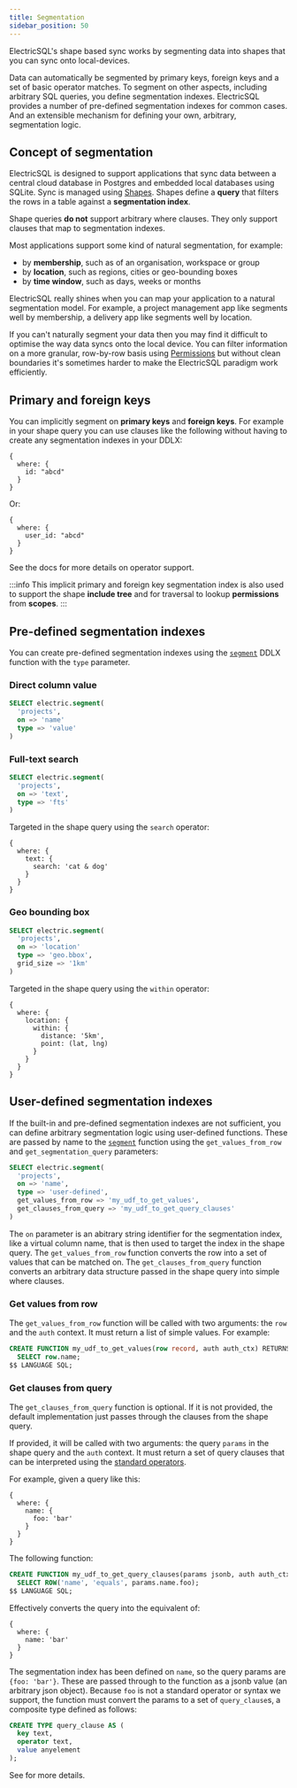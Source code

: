 ```yaml
---
title: Segmentation
sidebar_position: 50
---
```


ElectricSQL's shape based sync works by segmenting data into shapes that you can sync onto local-devices.

Data can automatically be segmented by primary keys, foreign keys and a set of basic operator matches. To segment on other aspects, including arbitrary SQL queries, you define segmentation indexes. ElectricSQL provides a number of pre-defined segmentation indexes for common cases. And an extensible mechanism for defining your own, arbitrary, segmentation logic.

## Concept of segmentation

ElectricSQL is designed to support applications that sync data between a central cloud database in Postgres and embedded local databases using SQLite. Sync is managed using [Shapes](../data-access/shapes.md). Shapes define a **query** that filters the rows in a table against a **segmentation index**.

Shape queries **do not** support arbitrary where clauses. They only support clauses that map to segmentation indexes.

Most applications support some kind of natural segmentation, for example:

- by **membership**, such as of an organisation, workspace or group
- by **location**, such as regions, cities or geo-bounding boxes
- by **time window**, such as days, weeks or months

ElectricSQL really shines when you can map your application to a natural segmentation model. For example, a project management app like <DocPageLink path="examples/linear-lite" /> segments well by membership, a delivery app like <DocPageLink path="examples/yum-dash" /> segments well by location.

If you can't naturally segment your data then you may find it difficult to optimise the way data syncs onto the local device. You can filter information on a more granular, row-by-row basis using [Permissions](./permissions.md) but without clean boundaries it's sometimes harder to make the ElectricSQL paradigm work efficiently.


## Primary and foreign keys

You can implicitly segment on **primary keys** and **foreign keys**. For example in your shape query you can use clauses like the following without having to create any segmentation indexes in your DDLX:

```tsx
{
  where: {
    id: "abcd"
  }
}
```

Or:

```tsx
{
  where: {
    user_id: "abcd"
  }
}
```

See the <DocPageLink path="api/clients/typescript" /> docs for more details on operator support.

:::info
This implicit primary and foreign key segmentation index is also used to support the shape **include tree** and for traversal to lookup **permissions** from **scopes**.
:::

## Pre-defined segmentation indexes

You can create pre-defined segmentation indexes using the [`segment`](../../api/ddlx.md#segment) DDLX function with the `type` parameter.

### Direct column value

```sql
SELECT electric.segment(
  'projects',
  on => 'name'
  type => 'value'
)
```

### Full-text search

```sql
SELECT electric.segment(
  'projects',
  on => 'text',
  type => 'fts'
)
```

Targeted in the shape query using the `search` operator:

```tsx
{
  where: {
    text: {
      search: 'cat & dog'
    }
  }
}
```

### Geo bounding box

```sql
SELECT electric.segment(
  'projects',
  on => 'location'
  type => 'geo.bbox',
  grid_size => '1km'
)
```

Targeted in the shape query using the `within` operator:

```tsx
{
  where: {
    location: {
      within: {
        distance: '5km',
        point: (lat, lng)
      }
    }
  }
}
```

## User-defined segmentation indexes

If the built-in and pre-defined segmentation indexes are not sufficient, you can define arbitrary segmentation logic using user-defined functions. These are passed by name to the [`segment`](../../api/ddlx.md#segment) function using the `get_values_from_row` and `get_segmentation_query` parameters:

```sql
SELECT electric.segment(
  'projects',
  on => 'name',
  type => 'user-defined',
  get_values_from_row => 'my_udf_to_get_values',
  get_clauses_from_query => 'my_udf_to_get_query_clauses'
)
```

The `on` parameter is an abitrary string identifier for the segmentation index, like a virtual column name, that is then used to target the index in the shape query. The `get_values_from_row` function converts the row into a set of values that can be matched on. The `get_clauses_from_query` function converts an arbitrary data structure passed in the shape query into simple where clauses.

### Get values from row

The `get_values_from_row` function will be called with two arguments: the `row` and the `auth` context. It must return a list of simple values. For example:

```sql
CREATE FUNCTION my_udf_to_get_values(row record, auth auth_ctx) RETURNS SETOF text AS $$
  SELECT row.name;
$$ LANGUAGE SQL;
```

### Get clauses from query

The `get_clauses_from_query` function is optional. If it is not provided, the default implementation just passes through the clauses from the shape query.

If provided, it will be called with two arguments: the query `params` in the shape query and the `auth` context. It must return a set of query clauses that can be interpreted using the [standard operators](#operator-support).

For example, given a query like this:

```tsx
{
  where: {
    name: {
      foo: 'bar'
    }
  }
}
```

The following function:

```sql
CREATE FUNCTION my_udf_to_get_query_clauses(params jsonb, auth auth_ctx) RETURNS SETOF query_clause AS $$
  SELECT ROW('name', 'equals', params.name.foo);
$$ LANGUAGE SQL;
```

Effectively converts the query into the equivalent of:

```tsx
{
  where: {
    name: 'bar'
  }
}
```

The segmentation index has been defined on `name`, so the query params are `{foo: 'bar'}`. These are passed through to the function as a jsonb value (an arbitrary json object). Because `foo` is not a standard operator or syntax we support, the function must convert the params to a set of `query_clause`s, a composite type defined as follows:

```sql
CREATE TYPE query_clause AS (
  key text,
  operator text,
  value anyelement
);
```

See <DocPageLink path="api/ddlx" /> for more details.
